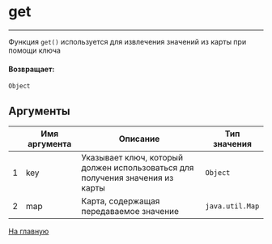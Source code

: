 # get

---

Функция `get()` используется для извлечения значений из карты при помощи ключа

#### Возвращает:

`Object`

## Аргументы

|  | Имя аргумента | Описание | Тип значения |
| --- | --- | --- | --- |
| 1 | key | Указывает ключ, который должен использоваться для получения значения из карты | `Object` |
| 2 | map | Карта, содержащая передаваемое значение | `java.util.Map` |



[На главную](./)